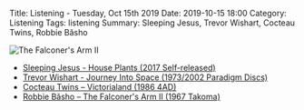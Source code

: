 Title: Listening - Tuesday, Oct 15th 2019 
Date: 2019-10-15 18:00
Category: Listening
Tags: listening
Summary: Sleeping Jesus, Trevor Wishart, Cocteau Twins, Robbie Băsho


![The Falconer's Arm II](/images/bashoarm.jpg)

- [Sleeping Jesus - House Plants (2017 Self-released)](https://sleepingjesus.bandcamp.com/album/house-plants)
- [Trevor Wishart - Journey Into Space (1973/2002 Paradigm Discs)](https://www.discogs.com/Trevor-Wishart-Journey-Into-Space/master/163565)
- [Cocteau Twins – Victorialand (1986 4AD)](https://www.discogs.com/Cocteau-Twins-Victorialand/master/5199)
- [Robbie Băsho – The Falconer's Arm II (1967 Takoma)](https://www.discogs.com/Robbie-B%C4%83sho-The-Falconers-Arm-II/master/839974)

